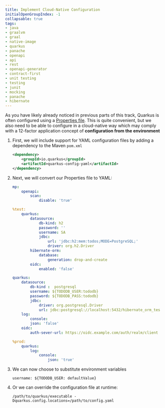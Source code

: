 ```yaml
---
title: Implement Cloud-Native Configuration
initialOpenGroupIndex: -1
collapsable: true
tags:
- java
- graalvm
- graal
- native-image
- quarkus
- panache
- openapi
- api
- rest
- openapi-generator
- contract-first
- unit testing
- testing
- junit
- mocking
- panache
- hibernate
---
```


As you have likely already noticed in previous parts of this track, Quarkus is often configured using a [Properties file](https://docs.oracle.com/javase/tutorial/essential/environment/properties.html). This is quite convenient, but we also need to be able to configure in a cloud-native way which may comply with a 12-factor application concept of **configuration from the environment**

1. First, we will include support for YAML configuration files by adding a dependency to the Maven `pom.xml`
    ```xml
    <dependency>
        <groupId>io.quarkus</groupId>
        <artifactId>quarkus-config-yaml</artifactId>
    </dependency>
    ```
1. Next, we will convert our Properties file to YAML:
    ```yaml
    mp:
        openapi:
            scan:
                disable: 'true'

    %test:
        quarkus:
            datasource:
                db-kind: h2
                password: ''
                username: SA
                jdbc:
                    url: 'jdbc:h2:mem:todos;MODE=PostgreSQL;'
                    driver: org.h2.Driver
            hibernate-orm:
                database:
                    generation: drop-and-create
            oidc:
                enabled: 'false'

    quarkus:
        datasource:
            db-kind :  postgresql
            username: ${TODODB_USER:tododb}
            password: ${TODODB_PASS:tododb}
            jdbc:
                driver: org.postgresql.Driver
                url: jdbc:postgresql://localhost:5432/hibernate_orm_test
        log:
            console:
            json: 'false'
        oidc:
            auth-sever-url: https://oidc.example.com/auth/realm/client

    %prod:
        quarkus:
            log:
                console:
                    json: 'true'
    ```
1. We can now choose to substitute environment variables
    ```
    username: ${TODODB_USER: defaultValue}
    ```
1. Or we can override the configuration file at runtime:
    ```
    /path/to/quarkus/executable -Dquarkus.config.locations=/path/to/config.yaml
    ```

